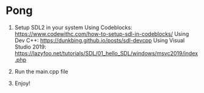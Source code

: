 # Pong

1. Setup SDL2 in your system
  Using Codeblocks: https://www.codewithc.com/how-to-setup-sdl-in-codeblocks/
  Using Dev C++: https://dunkbing.github.io/posts/sdl-devcpp
  Using Visual Studio 2019: https://lazyfoo.net/tutorials/SDL/01_hello_SDL/windows/msvc2019/index.php
 
2. Run the main.cpp file
3. Enjoy!
